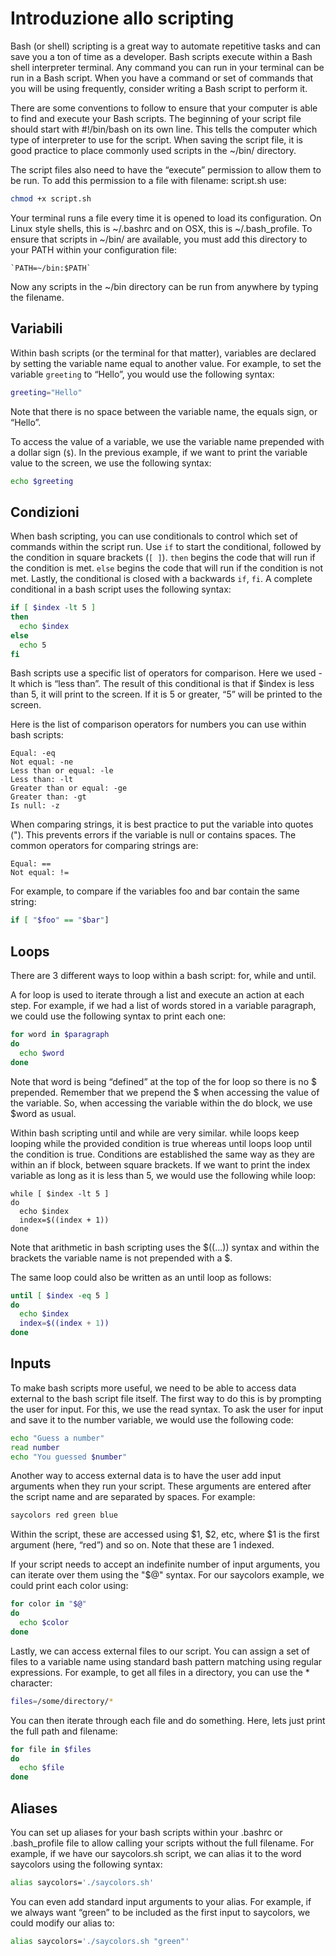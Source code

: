 # Introduzione allo scripting
Bash (or shell) scripting is a great way to automate repetitive tasks and can save you a ton of time as a developer. Bash scripts execute within a Bash shell interpreter terminal. Any command you can run in your terminal can be run in a Bash script. When you have a command or set of commands that you will be using frequently, consider writing a Bash script to perform it.

There are some conventions to follow to ensure that your computer is able to find and execute your Bash scripts. The beginning of your script file should start with #!/bin/bash on its own line. This tells the computer which type of interpreter to use for the script. When saving the script file, it is good practice to place commonly used scripts in the ~/bin/ directory.

The script files also need to have the “execute” permission to allow them to be run. To add this permission to a file with filename: script.sh use:
```sh
chmod +x script.sh
```
Your terminal runs a file every time it is opened to load its configuration. On Linux style shells, this is ~/.bashrc and on OSX, this is ~/.bash_profile. To ensure that scripts in ~/bin/ are available, you must add this directory to your PATH within your configuration file:

    `PATH=~/bin:$PATH`

Now any scripts in the ~/bin directory can be run from anywhere by typing the filename.

## Variabili
Within bash scripts (or the terminal for that matter), variables are declared by setting the variable name equal to another value. For example, to set the variable `greeting` to “Hello”, you would use the following syntax:
```sh
greeting="Hello"
```
Note that there is no space between the variable name, the equals sign, or “Hello”.

To access the value of a variable, we use the variable name prepended with a dollar sign (`$`). In the previous example, if we want to print the variable value to the screen, we use the following syntax:
```sh
echo $greeting
```

## Condizioni
When bash scripting, you can use conditionals to control which set of commands within the script run. Use `if` to start the conditional, followed by the condition in square brackets (`[ ]`). `then` begins the code that will run if the condition is met. `else` begins the code that will run if the condition is not met. Lastly, the conditional is closed with a backwards `if`, `fi`.
A complete conditional in a bash script uses the following syntax:
```sh
if [ $index -lt 5 ]
then
  echo $index
else
  echo 5
fi
```
Bash scripts use a specific list of operators for comparison. Here we used -lt which is “less than”. The result of this conditional is that if $index is less than 5, it will print to the screen. If it is 5 or greater, “5” will be printed to the screen.

Here is the list of comparison operators for numbers you can use within bash scripts:

    Equal: -eq
    Not equal: -ne
    Less than or equal: -le
    Less than: -lt
    Greater than or equal: -ge
    Greater than: -gt
    Is null: -z

When comparing strings, it is best practice to put the variable into quotes ("). This prevents errors if the variable is null or contains spaces. The common operators for comparing strings are:

    Equal: ==
    Not equal: !=

For example, to compare if the variables foo and bar contain the same string:
```sh
if [ "$foo" == "$bar"]
```

## Loops
There are 3 different ways to loop within a bash script: for, while and until.

A for loop is used to iterate through a list and execute an action at each step. For example, if we had a list of words stored in a variable paragraph, we could use the following syntax to print each one:
```sh
for word in $paragraph
do
  echo $word
done
```
Note that word is being “defined” at the top of the for loop so there is no $ prepended. Remember that we prepend the $ when accessing the value of the variable. So, when accessing the variable within the do block, we use $word as usual.

Within bash scripting until and while are very similar. while loops keep looping while the provided condition is true whereas until loops loop until the condition is true. Conditions are established the same way as they are within an if block, between square brackets. If we want to print the index variable as long as it is less than 5, we would use the following while loop:
```sħ
while [ $index -lt 5 ]
do
  echo $index
  index=$((index + 1))
done
```
Note that arithmetic in bash scripting uses the $((...)) syntax and within the brackets the variable name is not prepended with a $.

The same loop could also be written as an until loop as follows:
```sh
until [ $index -eq 5 ]
do
  echo $index
  index=$((index + 1))
done
```

## Inputs
To make bash scripts more useful, we need to be able to access data external to the bash script file itself. The first way to do this is by prompting the user for input. For this, we use the read syntax. To ask the user for input and save it to the number variable, we would use the following code:
```sh
echo "Guess a number"
read number
echo "You guessed $number"
```
Another way to access external data is to have the user add input arguments when they run your script. These arguments are entered after the script name and are separated by spaces. For example:
```sh
saycolors red green blue
```
Within the script, these are accessed using $1, $2, etc, where $1 is the first argument (here, “red”) and so on. Note that these are 1 indexed.

If your script needs to accept an indefinite number of input arguments, you can iterate over them using the "$@" syntax. For our saycolors example, we could print each color using:
```sh
for color in "$@"
do
  echo $color
done
```
Lastly, we can access external files to our script. You can assign a set of files to a variable name using standard bash pattern matching using regular expressions. For example, to get all files in a directory, you can use the * character:
```sh
files=/some/directory/*
```
You can then iterate through each file and do something. Here, lets just print the full path and filename:
```sh
for file in $files
do
  echo $file
done
```

## Aliases
You can set up aliases for your bash scripts within your .bashrc or .bash_profile file to allow calling your scripts without the full filename. For example, if we have our saycolors.sh script, we can alias it to the word saycolors using the following syntax:
```sh
alias saycolors='./saycolors.sh'
```

You can even add standard input arguments to your alias. For example, if we always want “green” to be included as the first input to saycolors, we could modify our alias to:
```sh
alias saycolors='./saycolors.sh "green"'
```
